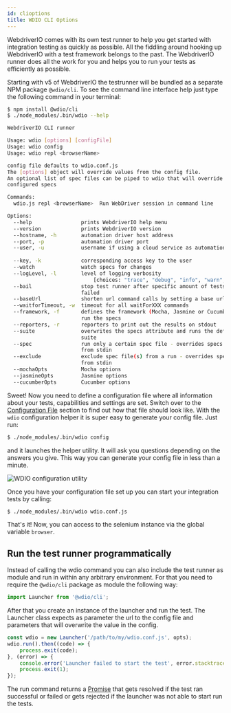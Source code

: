 ```yaml
---
id: clioptions
title: WDIO CLI Options
---
```


WebdriverIO comes with its own test runner to help you get started with integration testing as quickly as possible. All the fiddling around hooking up WebdriverIO with a test framework belongs to the past. The WebdriverIO runner does all the work for you and helps you to run your tests as efficiently as possible.

Starting with v5 of WebdriverIO the testrunner will be bundled as a separate NPM package `@wdio/cli`. To see the command line interface help just type the following command in your terminal:

```sh
$ npm install @wdio/cli
$ ./node_modules/.bin/wdio --help

WebdriverIO CLI runner

Usage: wdio [options] [configFile]
Usage: wdio config
Usage: wdio repl <browserName>

config file defaults to wdio.conf.js
The [options] object will override values from the config file.
An optional list of spec files can be piped to wdio that will override
configured specs

Commands:
  wdio.js repl <browserName>  Run WebDriver session in command line

Options:
  --help                prints WebdriverIO help menu                   [boolean]
  --version             prints WebdriverIO version                     [boolean]
  --hostname, -h        automation driver host address                  [string]
  --port, -p            automation driver port                          [number]
  --user, -u            username if using a cloud service as automation backend
                                                                        [string]
  --key, -k             corresponding access key to the user            [string]
  --watch               watch specs for changes                        [boolean]
  --logLevel, -l        level of logging verbosity
                            [choices: "trace", "debug", "info", "warn", "error", "silent"]
  --bail                stop test runner after specific amount of tests have
                        failed                                          [number]
  --baseUrl             shorten url command calls by setting a base url [string]
  --waitforTimeout, -w  timeout for all waitForXXX commands             [number]
  --framework, -f       defines the framework (Mocha, Jasmine or Cucumber) to
                        run the specs                                   [string]
  --reporters, -r       reporters to print out the results on stdout     [array]
  --suite               overwrites the specs attribute and runs the defined
                        suite                                            [array]
  --spec                run only a certain spec file - overrides specs piped
                        from stdin                                       [array]
  --exclude             exclude spec file(s) from a run - overrides specs piped
                        from stdin                                       [array]
  --mochaOpts           Mocha options
  --jasmineOpts         Jasmine options
  --cucumberOpts        Cucumber options
```

Sweet! Now you need to define a configuration file where all information about your tests, capabilities and settings are set. Switch over to the [Configuration File](ConfigurationFile.md) section to find out how that file should look like. With the `wdio` configuration helper it is super easy to generate your config file. Just run:

```sh
$ ./node_modules/.bin/wdio config
```

and it launches the helper utility. It will ask you questions depending on the answers you give. This way
you can generate your config file in less than a minute.

![WDIO configuration utility](/img/config-utility.gif)

Once you have your configuration file set up you can start your
integration tests by calling:

```sh
$ ./node_modules/.bin/wdio wdio.conf.js
```

That's it! Now, you can access to the selenium instance via the global variable `browser`.

## Run the test runner programmatically

Instead of calling the wdio command you can also include the test runner as module and run in within any arbitrary environment. For that you need to require the `@wdio/cli` package as module the following way:

```js
import Launcher from '@wdio/cli';
```

After that you create an instance of the launcher and run the test. The Launcher class expects as parameter the url to the config file and parameters that will overwrite the value in the config.

```js
const wdio = new Launcher('/path/to/my/wdio.conf.js', opts);
wdio.run().then((code) => {
    process.exit(code);
}, (error) => {
    console.error('Launcher failed to start the test', error.stacktrace);
    process.exit(1);
});
```

The run command returns a [Promise](https://developer.mozilla.org/en-US/docs/Web/JavaScript/Reference/Global_Objects/Promise) that gets resolved if the test ran successful or failed or gets rejected if the launcher was not able to start run the tests.
